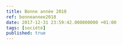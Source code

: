 ```yaml
---
title: Bonne année 2018
ref: bonneannee2018
date: 2017-12-31 23:59:42.000000000 +01:00
tags: [société]
published: true
---
```

